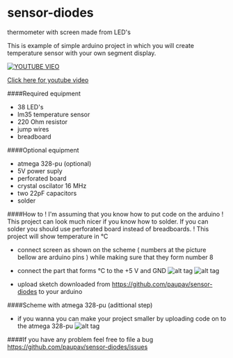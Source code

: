 # sensor-diodes
thermometer with screen made from LED's

This is example of simple arduino project in which you will create temperature sensor with your own segment display.

[![YOUTUBE VIEO](https://raw.githubusercontent.com/paupav/pic/master/slika-zavrsni.png)](https://www.youtube.com/watch?v=epclVPG0HZQ)

[Click here for youtube video](https://www.youtube.com/watch?v=epclVPG0HZQ)



####Required equipment 
- 38 LED's
- lm35 temperature sensor
- 220 Ohm resistor
- jump wires
- breadboard

####Optional equipment
- atmega 328-pu (optional)
- 5V power suply
- perforated board
- crystal oscilator 16 MHz
- two 22pF capacitors
- solder


####How to
! I'm assuming that you know how to put code on the arduino
! This project can look much nicer if you know how to solder. If you can solder you should use perforated board instead of breadboards.
! This project will show temperature in °C

- connect screen as shown on the scheme ( numbers at the picture bellow are arduino pins ) while making sure that they form number 8 
- connect the part that forms °C to the +5 V and GND
![alt tag](https://raw.githubusercontent.com/paupav/pic/master/shema-zavrsni.png)
![alt tag](https://github.com/paupav/pic/blob/master/izgled-broja.png)


- upload sketch downloaded from https://github.com/paupav/sensor-diodes to your arduino

####Scheme with atmega 328-pu (adittional step)

- if you wanna you can make your project smaller by uploading code on to the atmega 328-pu
![alt tag](https://raw.githubusercontent.com/paupav/pic/master/shema-zavrsni-cijela.png)

####If you have any problem feel free to file a bug
https://github.com/paupav/sensor-diodes/issues
